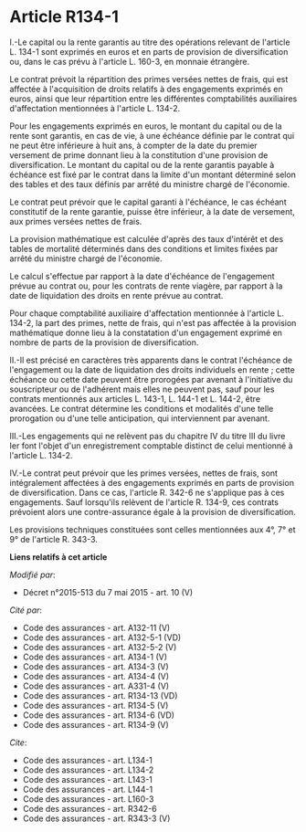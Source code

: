 # Article R134-1

I.-Le capital ou la rente garantis au titre des opérations relevant de l'article L. 134-1 sont exprimés en euros et en parts
de provision de diversification ou, dans le cas prévu à l'article L. 160-3, en monnaie étrangère. 

Le contrat prévoit la répartition des primes versées nettes de frais, qui est affectée à l'acquisition de droits relatifs à
des engagements exprimés en euros, ainsi que leur répartition entre les différentes comptabilités auxiliaires d'affectation
mentionnées à l'article L. 134-2. 

Pour les engagements exprimés en euros, le montant du capital ou de la rente sont garantis, en cas de vie, à une échéance
définie par le contrat qui ne peut être inférieure à huit ans, à compter de la date du premier versement de prime donnant
lieu à la constitution d'une provision de diversification. Le montant du capital ou de la rente garantis payable à échéance
est fixé par le contrat dans la limite d'un montant déterminé selon des tables et des taux définis par arrêté du ministre
chargé de l'économie. 

Le contrat peut prévoir que le capital garanti à l'échéance, le cas échéant constitutif de la rente garantie, puisse être
inférieur, à la date de versement, aux primes versées nettes de frais. 

La provision mathématique est calculée d'après des taux d'intérêt et des tables de mortalité déterminés dans des conditions
et limites fixées par arrêté du ministre chargé de l'économie. 

Le calcul s'effectue par rapport à la date d'échéance de l'engagement prévue au contrat ou, pour les contrats de rente
viagère, par rapport à la date de liquidation des droits en rente prévue au contrat. 

Pour chaque comptabilité auxiliaire d'affectation mentionnée à l'article L. 134-2, la part des primes, nette de frais, qui
n'est pas affectée à la provision mathématique donne lieu à la constatation d'un engagement exprimé en nombre de parts de la
provision de diversification. 

II.-Il est précisé en caractères très apparents dans le contrat l'échéance de l'engagement ou la date de liquidation des
droits individuels en rente ; cette échéance ou cette date peuvent être prorogées par avenant à l'initiative du souscripteur
ou de l'adhérent mais elles ne peuvent pas, sauf pour les contrats mentionnés aux articles L. 143-1, L. 144-1 et L. 144-2,
être avancées. Le contrat détermine les conditions et modalités d'une telle prorogation ou d'une telle anticipation, qui
interviennent par avenant. 

III.-Les engagements qui ne relèvent pas du chapitre IV du titre III du livre Ier font l'objet d'un enregistrement comptable
distinct de celui mentionné à l'article L. 134-2. 

IV.-Le contrat peut prévoir que les primes versées, nettes de frais, sont intégralement affectées à des engagements exprimés
en parts de provision de diversification. Dans ce cas, l'article R. 342-6 ne s'applique pas à ces engagements. Sauf
lorsqu'ils relèvent de l'article R. 134-9, ces contrats prévoient alors une contre-assurance égale à la provision de
diversification. 

Les provisions techniques constituées sont celles mentionnées aux 4°, 7° et 9° de l'article R. 343-3.

**Liens relatifs à cet article**

_Modifié par_:

  - Décret n°2015-513 du 7 mai 2015 - art. 10 (V)

_Cité par_:

  - Code des assurances - art. A132-11 (V)
  - Code des assurances - art. A132-5-1 (VD)
  - Code des assurances - art. A132-5-2 (V)
  - Code des assurances - art. A134-1 (V)
  - Code des assurances - art. A134-3 (V)
  - Code des assurances - art. A134-4 (V)
  - Code des assurances - art. A331-4 (V)
  - Code des assurances - art. R134-13 (VD)
  - Code des assurances - art. R134-5 (V)
  - Code des assurances - art. R134-6 (VD)
  - Code des assurances - art. R134-9 (V)

_Cite_:

  - Code des assurances - art. L134-1
  - Code des assurances - art. L134-2
  - Code des assurances - art. L143-1
  - Code des assurances - art. L144-1
  - Code des assurances - art. L160-3
  - Code des assurances - art. R342-6
  - Code des assurances - art. R343-3 (V)
